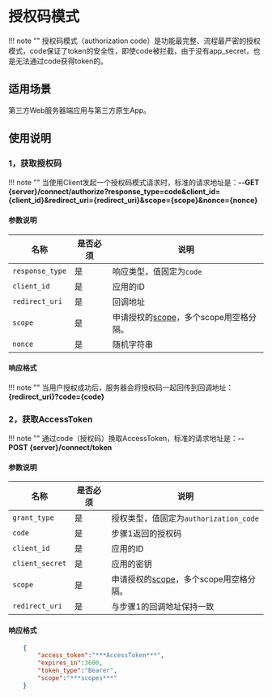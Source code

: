 # 授权码模式

!!! note ""
    授权码模式（authorization code）是功能最完整、流程最严密的授权模式，code保证了token的安全性，即使code被拦截，由于没有app_secret，也是无法通过code获得token的。

## 适用场景

第三方Web服务器端应用与第三方原生App。

## 使用说明

### 1，获取授权码

!!! note ""
    当使用Client发起一个授权码模式请求时，标准的请求地址是：**--GET {server}/connect/authorize?response_type=code&client_id={client_id}&redirect_uri={redirect_uri}&scope={scope}&nonce={nonce}** 


#### 参数说明

| 名称 | 是否必须 | 说明 |
| ----------- | ----------- | ----------- |
| `response_type` | 是 | 响应类型，值固定为`code` |
| `client_id` | 是 | 应用的ID |
| `redirect_uri` | 是 | 回调地址 |
| `scope` | 是 | 申请授权的[scope](/scopes)，多个scope用空格分隔。 |
| `nonce` | 是 | 随机字符串 |


#### 响应格式

!!! note ""
    当用户授权成功后，服务器会将授权码一起回传到回调地址：**{redirect_uri}?code={code}**


### 2，获取AccessToken

!!! note ""
    通过code（授权码）换取AccessToken，标准的请求地址是：**--POST {server}/connect/token** 

#### 参数说明

| 名称 | 是否必须 | 说明 |
| ----------- | ----------- | ----------- |
| `grant_type` | 是 | 授权类型，值固定为`authorization_code` |
| `code` | 是 | 步骤1返回的授权码 |
| `client_id` | 是 | 应用的ID |
| `client_secret` | 是 | 应用的密钥 |
| `scope` | 是 | 申请授权的[scope](/scopes)，多个scope用空格分隔。 |
| `redirect_uri` | 是 | 与步骤1的回调地址保持一致 |

#### 响应格式
```json
    {
        "access_token":"***AccessToken***",
        "expires_in":3600,
        "token_type":"Bearer",
        "scope":"***scopes***"
    }
```